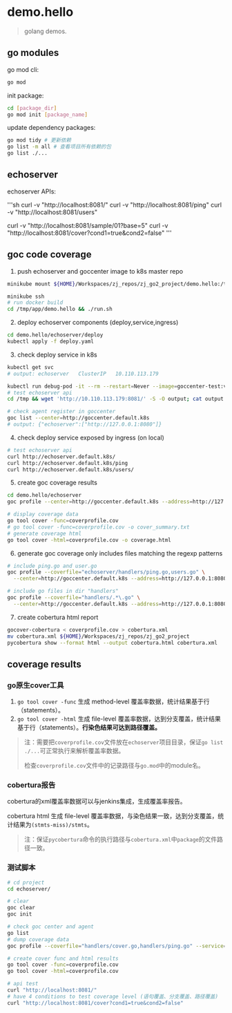 # demo.hello

> golang demos.

## go modules

go mod cli:

```sh
go mod
```

init package:

```sh
cd [package_dir]
go mod init [package_name]
```

update dependency packages:

```sh
go mod tidy # 更新依赖
go list -m all # 查看项目所有依赖的包
go list ./...
```

## echoserver

echoserver APIs:

'''sh
curl -v "http://localhost:8081/"
curl -v "http://localhost:8081/ping"
curl -v "http://localhost:8081/users"

curl -v "http://localhost:8081/sample/01?base=5"
curl -v "http://localhost:8081/cover?cond1=true&cond2=false"
'''

## goc code coverage

1. push echoserver and goccenter image to k8s master repo

```sh
minikube mount ${HOME}/Workspaces/zj_repos/zj_go2_project/demo.hello:/tmp/app/demo.hello

minikube ssh
# run docker build
cd /tmp/app/demo.hello && ./run.sh
```

2. deploy echoserver components (deploy,service,ingress)

```sh
cd demo.hello/echoserver/deploy
kubectl apply -f deploy.yaml
```

3. check deploy service in k8s

```sh
kubectl get svc
# output: echoserver   ClusterIP   10.110.113.179

kubectl run debug-pod -it --rm --restart=Never --image=goccenter-test:v1.0 sh
# test echoserver api
cd /tmp && wget 'http://10.110.113.179:8081/' -S -O output; cat output

# check agent register in goccenter
goc list --center=http://goccenter.default.k8s
# output: {"echoserver":["http://127.0.0.1:8080"]}
```

4. check deploy service exposed by ingress (on local)

```sh
# test echoserver api
curl http://echoserver.default.k8s/
curl http://echoserver.default.k8s/ping
curl http://echoserver.default.k8s/users/
```

5. create goc coverage results

```sh
cd demo.hello/echoserver
goc profile --center=http://goccenter.default.k8s --address=http://127.0.0.1:8080 -o coverprofile.cov

# display coverage data
go tool cover -func=coverprofile.cov
# go tool cover -func=coverprofile.cov -o cover_summary.txt
# generate coverage html
go tool cover -html=coverprofile.cov -o coverage.html
```

6. generate goc coverage only includes files matching the regexp patterns

```sh
# include ping.go and user.go
goc profile --coverfile="echoserver/handlers/ping.go,users.go" \
  --center=http://goccenter.default.k8s --address=http://127.0.0.1:8080 -o coverprofile.cov

# include go files in dir "handlers"
goc profile --coverfile="handlers/.*\.go" \
  --center=http://goccenter.default.k8s --address=http://127.0.0.1:8080 -o coverprofile.cov
```

7. create cobertura html report

```sh
gocover-cobertura < coverprofile.cov > cobertura.xml
mv cobertura.xml ${HOME}/Workspaces/zj_repos/zj_go2_project
pycobertura show --format html --output cobertura.html cobertura.xml
```

## coverage results

### go原生cover工具

1. `go tool cover -func` 生成 method-level 覆盖率数据，统计结果基于行（statements）。
2. `go tool cover -html` 生成 file-level 覆盖率数据，达到分支覆盖，统计结果基于行（statements）。**行染色结果可达到路径覆盖。**

> 注：需要把`coverprofile.cov`文件放在`echoserver`项目目录，保证`go list ./...`可正常执行来解析覆盖率数据。
>
> 检查`coverprofile.cov`文件中的记录路径与`go.mod`中的module名。

### cobertura报告

cobertura的xml覆盖率数据可以与jenkins集成，生成覆盖率报告。

cobertura html 生成 file-level 覆盖率数据，与染色结果一致，达到分支覆盖，统计结果为`(stmts-miss)/stmts`。

> 注：保证`pycobertura`命令的执行路径与`cobertura.xml`中`package`的文件路径一致。

### 测试脚本

```sh
# cd project
cd echoserver/

# clear
goc clear
goc init

# check goc center and agent
go list
# dump coverage data
goc profile --coverfile="handlers/cover.go,handlers/ping.go" --service=echoserver_cover -o coverprofile.cov

# create cover func and html results
go tool cover -func=coverprofile.cov
go tool cover -html=coverprofile.cov

# api test
curl "http://localhost:8081/"
# have 4 conditions to test coverage level (语句覆盖、分支覆盖、路径覆盖)
curl "http://localhost:8081/cover?cond1=true&cond2=false"
```

